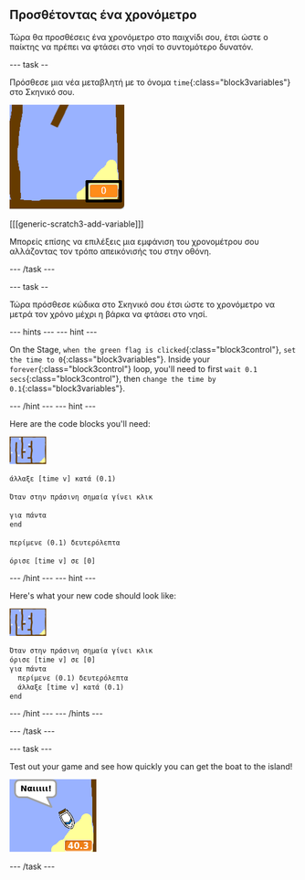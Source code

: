 ## Προσθέτοντας ένα χρονόμετρο

Τώρα θα προσθέσεις ένα χρονόμετρο στο παιχνίδι σου, έτσι ώστε ο παίκτης να πρέπει να φτάσει στο νησί το συντομότερο δυνατόν.

\--- task --

Πρόσθεσε μια νέα μεταβλητή με το όνομα `time`{:class="block3variables"} στο Σκηνικό σου.

![screenshot](images/boat-variable-annotated.png)

[[[generic-scratch3-add-variable]]]

Μπορείς επίσης να επιλέξεις μια εμφάνιση του χρονομέτρου σου αλλάζοντας τον τρόπο απεικόνισής του στην οθόνη.

\--- /task \---

\--- task --

Τώρα πρόσθεσε κώδικα στο Σκηνικό σου έτσι ώστε το χρονόμετρο να μετρά τον χρόνο μέχρι η βάρκα να φτάσει στο νησί.

\--- hints \--- \--- hint \---

On the Stage, `when the green flag is clicked`{:class="block3control"}, `set the time to 0`{:class="block3variables"}. Inside your `forever`{:class="block3control"} loop, you'll need to first `wait 0.1 secs`{:class="block3control"}, then `change the time by 0.1`{:class="block3variables"}.

\--- /hint \--- \--- hint \---

Here are the code blocks you'll need:

![stage](images/stage.png)

```blocks3
άλλαξε [time v] κατά (0.1)

Όταν στην πράσινη σημαία γίνει κλικ

για πάντα
end

περίμενε (0.1) δευτερόλεπτα

όρισε [time v] σε [0]
```

\--- /hint \--- \--- hint \---

Here's what your new code should look like:

![stage](images/stage.png)

```blocks3
Όταν στην πράσινη σημαία γίνει κλικ
όρισε [time v] σε [0]
για πάντα 
  περίμενε (0.1) δευτερόλεπτα
  άλλαξε [time v] κατά (0.1)
end
```

\--- /hint \--- \--- /hints \---

\--- /task \---

\--- task \---

Test out your game and see how quickly you can get the boat to the island!

![screenshot](images/boat-variable-test.png)

\--- /task \---